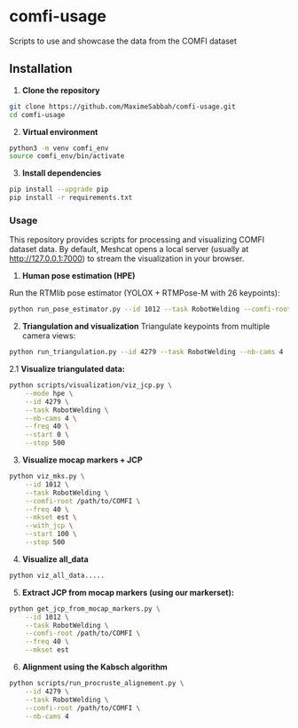 # comfi-usage
Scripts to use and showcase the data from the COMFI dataset

## Installation

1. **Clone the repository**

```bash
git clone https://github.com/MaximeSabbah/comfi-usage.git
cd comfi-usage
```
2. **Virtual environment**
```bash
python3 -m venv comfi_env
source comfi_env/bin/activate
```

3. **Install dependencies**
```bash
pip install --upgrade pip
pip install -r requirements.txt
```
### Usage
This repository provides scripts for processing and visualizing COMFI dataset data.
By default, Meshcat opens a local server (usually at http://127.0.0.1:7000) to stream the visualization in your browser.

1. **Human pose estimation (HPE)**

Run the RTMlib pose estimator (YOLOX + RTMPose-M with 26 keypoints):
```bash
python run_pose_estimator.py --id 1012 --task RobotWelding --comfi-root /path/to/COMFI
```
2. **Triangulation and visualization**
Triangulate keypoints from multiple camera views:
```bash
python run_triangulation.py --id 4279 --task RobotWelding --nb-cams 4
```
2.1 **Visualize triangulated data:**
```bash
python scripts/visualization/viz_jcp.py \
    --mode hpe \
    --id 4279 \
    --task RobotWelding \
    --nb-cams 4 \
    --freq 40 \
    --start 0 \
    --stop 500
```
3. **Visualize mocap markers + JCP**
```bash
python viz_mks.py \
    --id 1012 \
    --task RobotWelding \
    --comfi-root /path/to/COMFI \
    --freq 40 \
    --mkset est \
    --with_jcp \
    --start 100 \
    --stop 500
```
4. **Visualize all_data**
```bash
python viz_all_data.....
```
5. **Extract JCP from mocap markers (using our markerset):**
```bash
python get_jcp_from_mocap_markers.py \
    --id 1012 \
    --task RobotWelding \
    --comfi-root /path/to/COMFI \
    --freq 40 \
    --mkset est

```
6. **Alignment using the Kabsch algorithm**
```bash
python scripts/run_procruste_alignement.py \
    --id 4279 \
    --task RobotWelding \
    --comfi-root /path/to/COMFI \
    --nb-cams 4
```
